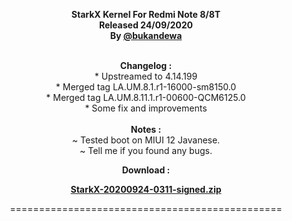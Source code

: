 <p style="text-align: center;"><strong>StarkX Kernel For Redmi Note 8/8T<br />Released 24/09/2020<br />By <a href="https://t.me/bukandewa">@bukandewa</a></strong></p>
<p style="text-align: center;"><strong><br />Changelog :<br /></strong>* Upstreamed to 4.14.199<br />* Merged tag LA.UM.8.1.r1-16000-sm8150.0<br />* Merged tag LA.UM.8.11.1.r1-00600-QCM6125.0<br />* Some fix and improvements<strong><br /><br />Notes :<br /></strong>~ Tested boot on MIUI 12 Javanese.<br />~ Tell me if you found any bugs.</p>
<p style="text-align: center;"><strong>Download :</strong></p>
<p style="text-align: center;"><strong><a href="https://drive.google.com/file/d/1ukmA-xP-f5luXqxrjO--tLa96ZRAlAW6/" target="_blank" rel="noopener">StarkX-20200924-0311-signed.zip</a></strong></p>
<p style="text-align: center;">===============================================</p>
